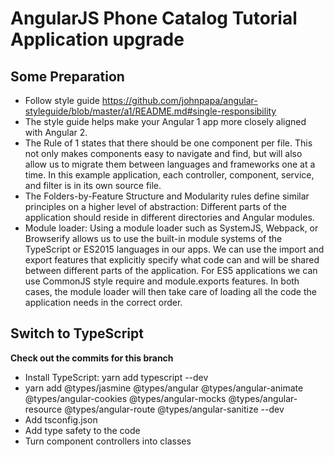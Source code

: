 # AngularJS Phone Catalog Tutorial Application upgrade


## Some Preparation
 - Follow style guide https://github.com/johnpapa/angular-styleguide/blob/master/a1/README.md#single-responsibility
  - The style guide helps make your Angular 1 app more closely aligned with Angular 2.
  - The Rule of 1 states that there should be one component per file. This not only makes components easy to navigate and find, but will also allow us to migrate them between languages and frameworks one at a time. In this example application, each controller, component, service, and filter is in its own source file.
  - The Folders-by-Feature Structure and Modularity rules define similar principles on a higher level of abstraction: Different parts of the application should reside in different directories and Angular modules.
 - Module loader: Using a module loader such as SystemJS, Webpack, or Browserify allows us to use the built-in module systems of the TypeScript or ES2015 languages in our apps. We can use the import and export features that explicitly specify what code can and will be shared between different parts of the application. For ES5 applications we can use CommonJS style require and module.exports features. In both cases, the module loader will then take care of loading all the code the application needs in the correct order.
 
## Switch to TypeScript

**Check out the commits for this branch**

 - Install TypeScript: yarn add typescript --dev
 - yarn add @types/jasmine @types/angular @types/angular-animate @types/angular-cookies @types/angular-mocks @types/angular-resource @types/angular-route @types/angular-sanitize --dev
 - Add tsconfig.json
 - Add type safety to the code
 - Turn component controllers into classes